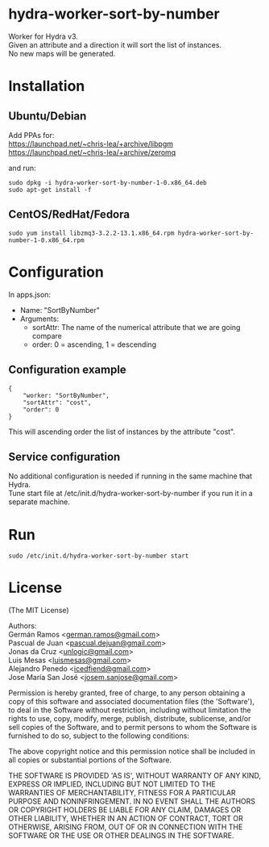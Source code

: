 hydra-worker-sort-by-number
===========================

Worker for Hydra v3.  
Given an attribute and a direction it will sort the list of instances.  
No new maps will be generated.

# Installation

## Ubuntu/Debian

Add PPAs for:  
https://launchpad.net/~chris-lea/+archive/libpgm  
https://launchpad.net/~chris-lea/+archive/zeromq  
  
and run:  
```
sudo dpkg -i hydra-worker-sort-by-number-1-0.x86_64.deb
sudo apt-get install -f
```
## CentOS/RedHat/Fedora
```
sudo yum install libzmq3-3.2.2-13.1.x86_64.rpm hydra-worker-sort-by-number-1-0.x86_64.rpm
```

# Configuration

In apps.json:

- Name: "SortByNumber"
- Arguments:
  - sortAttr: The name of the numerical attribute that we are going compare
  - order: 0 = ascending, 1 = descending

## Configuration example
```
{
	"worker: "SortByNumber",
	"sortAttr": "cost",
	"order": 0
}
```			
This will ascending order the list of instances by the attribute "cost". 

## Service configuration

No additional configuration is needed if running in the same machine that Hydra.  
Tune start file at /etc/init.d/hydra-worker-sort-by-number if you run it in a separate machine.

# Run
```
sudo /etc/init.d/hydra-worker-sort-by-number start
```

# License

(The MIT License)

Authors:  
Germán Ramos &lt;german.ramos@gmail.com&gt;  
Pascual de Juan &lt;pascual.dejuan@gmail.com&gt;  
Jonas da Cruz &lt;unlogic@gmail.com&gt;  
Luis Mesas &lt;luismesas@gmail.com&gt;  
Alejandro Penedo &lt;icedfiend@gmail.com&gt;  
Jose María San José &lt;josem.sanjose@gmail.com&gt;  

Permission is hereby granted, free of charge, to any person obtaining
a copy of this software and associated documentation files (the
'Software'), to deal in the Software without restriction, including
without limitation the rights to use, copy, modify, merge, publish,
distribute, sublicense, and/or sell copies of the Software, and to
permit persons to whom the Software is furnished to do so, subject to
the following conditions:

The above copyright notice and this permission notice shall be
included in all copies or substantial portions of the Software.

THE SOFTWARE IS PROVIDED 'AS IS', WITHOUT WARRANTY OF ANY KIND,
EXPRESS OR IMPLIED, INCLUDING BUT NOT LIMITED TO THE WARRANTIES OF
MERCHANTABILITY, FITNESS FOR A PARTICULAR PURPOSE AND NONINFRINGEMENT.
IN NO EVENT SHALL THE AUTHORS OR COPYRIGHT HOLDERS BE LIABLE FOR ANY
CLAIM, DAMAGES OR OTHER LIABILITY, WHETHER IN AN ACTION OF CONTRACT,
TORT OR OTHERWISE, ARISING FROM, OUT OF OR IN CONNECTION WITH THE
SOFTWARE OR THE USE OR OTHER DEALINGS IN THE SOFTWARE.
